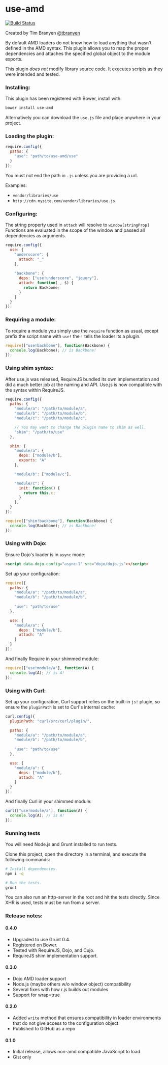 use-amd
=======

[![Build Status](https://travis-ci.org/tbranyen/use-amd.png?branch=master)](https://travis-ci.org/tbranyen/use-amd)
  
Created by Tim Branyen [@tbranyen](http://twitter.com/tbranyen)

By default AMD loaders do not know how to load anything that wasn't defined in
the AMD syntax.  This plugin allows you to map the proper dependencies  and
attaches the specified global object to the module exports.

This plugin *does not* modify library source code.  It executes scripts as they
were intended and tested.

### Installing: ###

This plugin has been registered with Bower, install with:

``` bash
bower install use-amd
```

Alternatively you can download the `use.js` file and place anywhere in your
project.

### Loading the plugin: ###

``` javascript
require.config({
  paths: {
    "use": "path/to/use-amd/use"
  }
});
```

You must not end the path in `.js` unless you are providing a url.

Examples:

* `vendor/libraries/use`
* `http://cdn.mysite.com/vendor/libraries/use.js`

### Configuring: ###

The string property used in `attach` will resolve to `window[stringProp]`
Functions are evaluated in the scope of the window and passed all dependencies
as arguments.

``` javascript
require.config({
  use: {
    "underscore": {
      attach: "_"
    },
 
    "backbone": {
      deps: ["use!underscore", "jquery"],
      attach: function(_, $) {
        return Backbone;
      }
    }
  }
});
```

### Requiring a module: ###

To require a module you simply use the `require` function as usual, except
prefix the script name with `use!` the `!` tells the loader its a plugin.

``` javascript
require(["use!backbone"], function(Backbone) {
  console.log(Backbone); // is Backbone!
});
```

### Using shim syntax: ###

After use.js was released, RequireJS bundled its own implementation and did a
much better job at the naming and API.  Use.js is now compatible with the
syntax within RequireJS.

``` javascript
require.config({
  paths: {
    "module/a": "/path/to/module/a",
    "module/b": "/path/to/module/b",
    "module/c": "/path/to/module/c",

    // You may want to change the plugin name to shim as well.
    "shim": "/path/to/use"
  },

  shim: {
    "module/a": {
      deps: ["module/b"],
      exports: "A"
    },

    "module/b": ["module/c"],

    "module/c": {
      init: function() {
        return this.c;
      }
    },
  }
});

require(["shim!backbone"], function(Backbone) {
  console.log(Backbone); // is Backbone!
});
```

### Using with Dojo: ###

Ensure Dojo's loader is in `async` mode:

``` html
<script data-dojo-config="async:1" src="dojo/dojo.js"></script>
```

Set up your configuration:

``` javascript
require({
  paths: {
    "module/a": "/path/to/module/a",
    "module/b": "/path/to/module/b",
    
    "use": "path/to/use"
  },

  use: {
    "module/a": {
      deps: ["module/b"],
      attach: "A"
    }
  }
});
```

And finally Require in your shimmed module:

``` javascript
require(["use!module/a"], function(A) {
  console.log(A); // is A!
});
```

### Using with Curl: ###

Set up your configuration, Curl support relies on the built-in `js!` plugin,
so ensure the `pluginPath` is set to Curl's internal cache:

``` javascript
curl.config({
  pluginPath: "curl/src/curl/plugin/",

  paths: {
    "module/a": "/path/to/module/a",
    "module/b": "/path/to/module/b",
    
    "use": "path/to/use"
  },

  use: {
    "module/a": {
      deps: ["module/b"],
      attach: "A"
    }
  }
});
```

And finally Curl in your shimmed module:

``` javascript
curl(["use!module/a"], function(A) {
  console.log(A); // is A!
});
```

### Running tests ###

You will need Node.js and Grunt installed to run tests.

Clone this project, open the directory in a terminal, and execute the following
commands:

``` bash
# Install dependencies.
npm i -q

# Run the tests.
grunt
```

You can also run an http-server in the root and hit the tests directly.  Since
XHR is used, tests must be run from a server.

### Release notes: ###

#### 0.4.0 ####

* Upgraded to use Grunt 0.4.
* Registered on Bower.
* Tested with RequireJS, Dojo, and Cujo.
* RequireJS shim implementation support.

#### 0.3.0 ####

* Dojo AMD loader support
* Node.js (maybe others w/o window object) compatibility
* Several fixes with how r.js builds out modules
* Support for wrap=true

#### 0.2.0 ####

* Added `write` method that ensures compatibility in loader environments that
  do not give access to the configuration object
* Published to GitHub as a repo

#### 0.1.0 ####

* Initial release, allows non-amd compatible JavaScript to load
* Gist only
